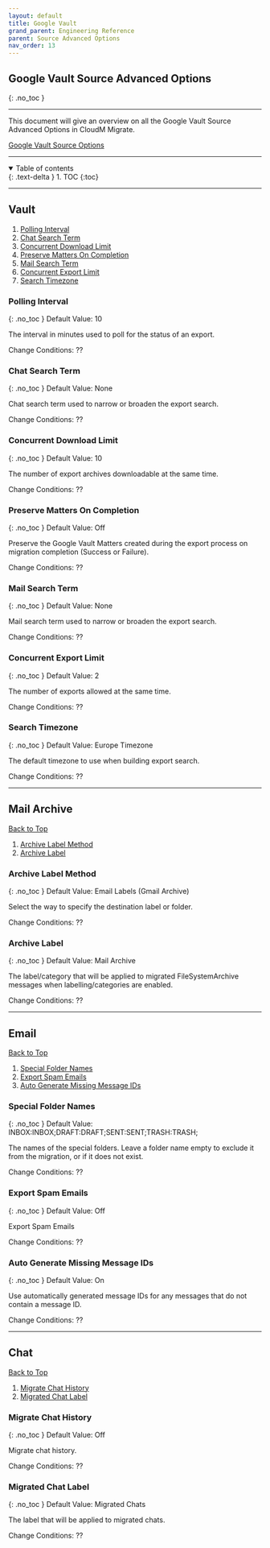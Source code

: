 ```yaml
---
layout: default
title: Google Vault
grand_parent: Engineering Reference
parent: Source Advanced Options
nav_order: 13
---
```


## Google Vault Source Advanced Options
{: .no_toc }

---
This document will give an overview on all the Google Vault Source Advanced Options in CloudM Migrate. 

<a href="https://cloudm-migrate.github.io/documentation/Engineering-Reference/GoogleVaultSource.html">Google Vault Source Options</a>
         
---
<a name="top"></a>
<details open markdown="block">
  <summary>
    Table of contents
  </summary>
  {: .text-delta }
1. TOC
{:toc}
</details>

---
## Vault

1. [Polling Interval](#pollingint)
2. [Chat Search Term](#chatterm)
3. [Concurrent Download Limit](#condownlimit)
4. [Preserve Matters On Completion](#perservecomp)
5. [Mail Search Term](#mailterm)
6. [Concurrent Export Limit](#conexport)
7. [Search Timezone](#searchzone)

### Polling Interval <a name="pollingint"></a>
{: .no_toc }
Default Value: 10

The interval in minutes used to poll for the status of an export.

Change Conditions: ??

### Chat Search Term <a name="chatterm"></a>
{: .no_toc }
Default Value: None

Chat search term used to narrow or broaden the export search.

Change Conditions: ??

### Concurrent Download Limit <a name="condownlimit"></a>
{: .no_toc }
Default Value: 10

The number of export archives downloadable at the same time.

Change Conditions: ??

### Preserve Matters On Completion <a name="perservecomp"></a>
{: .no_toc }
Default Value: Off

Preserve the Google Vault Matters created during the export process on migration completion (Success or Failure).

Change Conditions: ??

### Mail Search Term <a name="mailterm"></a>
{: .no_toc }
Default Value: None

Mail search term used to narrow or broaden the export search.

Change Conditions: ??

### Concurrent Export Limit <a name="conexport"></a>
{: .no_toc }
Default Value: 2

The number of exports allowed at the same time.

Change Conditions: ??

### Search Timezone <a name="searchzone"></a>
{: .no_toc }
Default Value: Europe Timezone

The default timezone to use when building export search.

Change Conditions: ??

---
## Mail Archive
[Back to Top](#top)

1. [Archive Label Method](#labelmethod)
2. [Archive Label](#archlabel)

### Archive Label Method <a name="labelmethod"></a>
{: .no_toc }
Default Value: Email Labels (Gmail Archive)

Select the way to specify the destination label or folder.

Change Conditions: ??

### Archive Label <a name="archlabel"></a>
{: .no_toc }
Default Value: Mail Archive

The label/category that will be applied to migrated FileSystemArchive messages when labelling/categories are enabled.

Change Conditions: ??

---
## Email
[Back to Top](#top)

1. [Special Folder Names](#foldname)
2. [Export Spam Emails](#exportspam)
3. [Auto Generate Missing Message IDs ](#autoids)

### Special Folder Names <a name="foldname"></a>
{: .no_toc }
Default Value: INBOX:INBOX;DRAFT:DRAFT;SENT:SENT;TRASH:TRASH;

The names of the special folders. Leave a folder name empty to exclude it from the migration, or if it does not exist.

Change Conditions: ??

### Export Spam Emails <a name="exportspam"></a>
{: .no_toc }
Default Value: Off

Export Spam Emails

Change Conditions: ??

### Auto Generate Missing Message IDs <a name="autoids"></a>
{: .no_toc }
Default Value: On

Use automatically generated message IDs for any messages that do not contain a message ID.

Change Conditions: ??

---
## Chat
[Back to Top](#top)

1. [Migrate Chat History](#chathist)
2. [Migrated Chat Label](#migchatlabel)

### Migrate Chat History <a name="chathist"></a>
{: .no_toc }
Default Value: Off

Migrate chat history.

Change Conditions: ??

### Migrated Chat Label <a name="migchatlabel"></a>
{: .no_toc }
Default Value: Migrated Chats

The label that will be applied to migrated chats.

Change Conditions: ??
